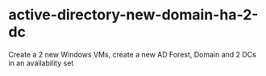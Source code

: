 # active-directory-new-domain-ha-2-dc
Create a 2 new Windows VMs, create a new AD Forest, Domain and 2 DCs in an availability set
